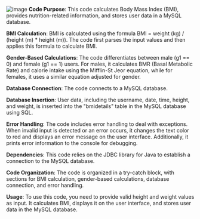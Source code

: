 ![image](https://github.com/Johann-George/Health_app/assets/103820529/6a699cfc-df6c-4d05-9bca-8d8db0d97187)
**Code Purpose**: This code calculates Body Mass Index (BMI), provides nutrition-related information, and stores user data in a MySQL database.

**BMI Calculation**: BMI is calculated using the formula BMI = weight (kg) / (height (m) * height (m)). The code first parses the input values and then applies this formula to calculate BMI.

**Gender-Based Calculations**: The code differentiates between male (g1 == 0) and female (g1 == 1) users. For males, it calculates BMR (Basal Metabolic Rate) and calorie intake using the Mifflin-St Jeor equation, while for females, it uses a similar equation adjusted for gender.

**Database Connection**: The code connects to a MySQL database.

**Database Insertion**: User data, including the username, date, time, height, and weight, is inserted into the "bmidetails" table in the MySQL database using SQL.

**Error Handling**: The code includes error handling to deal with exceptions. When invalid input is detected or an error occurs, it changes the text color to red and displays an error message on the user interface. Additionally, it prints error information to the console for debugging.

**Dependencies**: This code relies on the JDBC library for Java to establish a connection to the MySQL database. 

**Code Organization**: The code is organized in a try-catch block, with sections for BMI calculation, gender-based calculations, database connection, and error handling.

**Usage**: To use this code, you need to provide valid height and weight values as input. It calculates BMI, displays it on the user interface, and stores user data in the MySQL database.
